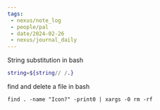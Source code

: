 ```yaml
---
tags:
 - nexus/note_log
 - people/pal
 - date/2024-02-26
 - nexus/journal_daily
---
```




String substitution in bash
```bash
string=${string// /.}
```

find and delete a file in bash 
```
find . -name "Icon?" -print0 | xargs -0 rm -rf
```

